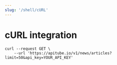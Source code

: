 ```yaml
---
slug: '/shell/cURL'
---
```


# cURL integration

```shell
curl --request GET \
	--url 'https://apitube.io/v1/news/articles?limit=50&api_key=YOUR_API_KEY'
```
